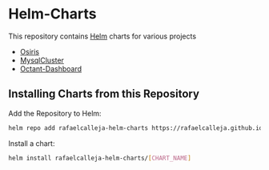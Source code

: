 # Helm-Charts

This repository contains [Helm](https://helm.sh) charts for various projects

- [Osiris](https://github.com/rafaelcalleja/helm-charts/tree/master/charts/osiris)
- [MysqlCluster](https://github.com/rafaelcalleja/helm-charts/tree/master/charts/mysql-cluster)
- [Octant-Dashboard](https://github.com/rafaelcalleja/helm-charts/tree/master/charts/octant-dashboard)

## Installing Charts from this Repository

Add the Repository to Helm:

```sh
helm repo add rafaelcalleja-helm-charts https://rafaelcalleja.github.io/helm-charts
```

Install a chart:

```sh
helm install rafaelcalleja-helm-charts/[CHART_NAME]
```
